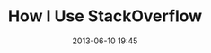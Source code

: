 ---
layout: post
title: "How I Use StackOverflow"
date: 2013-06-10 19:45
comments: true
external-url:
categories: [Stack Overflow]
---